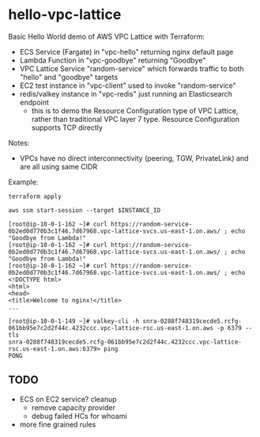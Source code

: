 # hello-vpc-lattice

Basic Hello World demo of AWS VPC Lattice with Terraform:

- ECS Service (Fargate) in "vpc-hello" returning nginx default page
- Lambda Function in "vpc-goodbye" returning "Goodbye"
- VPC Lattice Service "random-service" which forwards traffic to both "hello" and "goodbye" targets
- EC2 test instance in "vpc-client" used to invoke "random-service"
- redis/valkey instance in "vpc-redis" just running an Elasticsearch endpoint
    - this is to demo the Resource Configuration type of VPC Lattice, rather than traditional VPC layer 7 type. Resource Configuration supports TCP directly

Notes:
- VPCs have no direct interconnectivity (peering, TGW, PrivateLink) and are all using same CIDR


Example:

```
terraform apply

aws ssm start-session --target $INSTANCE_ID

[root@ip-10-0-1-162 ~]# curl https://random-service-0b2ed0d770b3c1f46.7d67968.vpc-lattice-svcs.us-east-1.on.aws/ ; echo
"Goodbye from Lambda!"
[root@ip-10-0-1-162 ~]# curl https://random-service-0b2ed0d770b3c1f46.7d67968.vpc-lattice-svcs.us-east-1.on.aws/ ; echo
"Goodbye from Lambda!"
[root@ip-10-0-1-162 ~]# curl https://random-service-0b2ed0d770b3c1f46.7d67968.vpc-lattice-svcs.us-east-1.on.aws/ ; echo
<!DOCTYPE html>
<html>
<head>
<title>Welcome to nginx!</title>
...

[root@ip-10-0-1-149 ~]# valkey-cli -h snra-0288f748319cecde5.rcfg-061bb95e7c2d2f44c.4232ccc.vpc-lattice-rsc.us-east-1.on.aws -p 6379 --tls
snra-0288f748319cecde5.rcfg-061bb95e7c2d2f44c.4232ccc.vpc-lattice-rsc.us-east-1.on.aws:6379> ping
PONG
```

## TODO

- ECS on EC2 service? cleanup
    - remove capacity provider
    - debug failed HCs for whoami
- more fine grained rules
